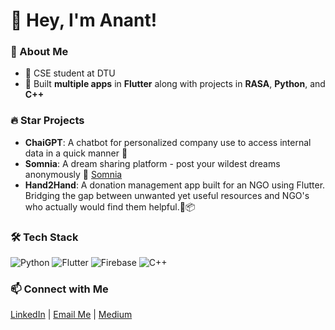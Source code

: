 # 👋 Hey, I'm Anant! 

### 🚀 About Me
- 💼 CSE student at DTU  
- 📱 Built **multiple apps** in **Flutter** along with projects in **RASA**, **Python**, and **C++**  

### 🔥 Star Projects 
- **ChaiGPT**: A chatbot for personalized company use to access internal data in a quick manner 🎯  
- **Somnia**: A dream sharing platform - post your wildest dreams anonymously 💭 [Somnia](https://somnia-puce.vercel.app/)
- **Hand2Hand**: A donation management app built for an NGO using Flutter. Bridging the gap between unwanted yet useful resources and NGO's who actually would find them helpful.🤝📦



### 🛠️ Tech Stack
![Python](https://img.shields.io/badge/-Python-blue)
![Flutter](https://img.shields.io/badge/-Flutter-teal)
![Firebase](https://img.shields.io/badge/-Firebase-orange)
![C++](https://img.shields.io/badge/-C++-purple)

### 📫 Connect with Me  
[LinkedIn](https://www.linkedin.com/in/anant-singhal-linkdn/) | [Email Me](mailto:anantsinghal444@gmail.com) | [Medium](https://medium.com/@anantsinghal807)
